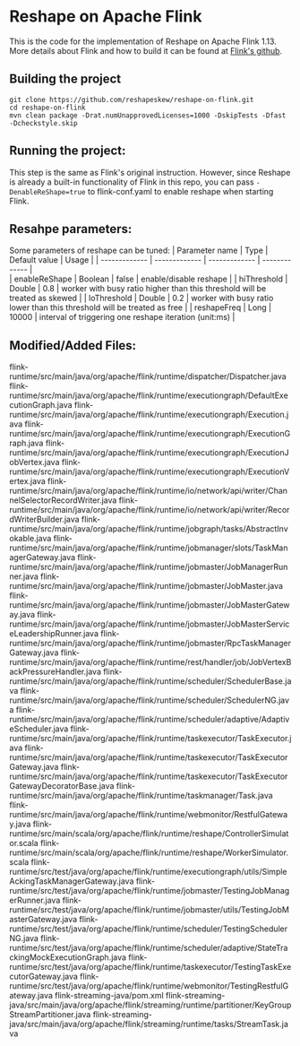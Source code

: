 # Reshape on Apache Flink
This is the code for the implementation of Reshape on Apache Flink 1.13. More details about Flink and how to build it can be found at [Flink's github](https://github.com/apache/flink).

## Building the project
```console
git clone https://github.com/reshapeskew/reshape-on-flink.git
cd reshape-on-flink
mvn clean package -Drat.numUnapprovedLicenses=1000 -DskipTests -Dfast -Dcheckstyle.skip
```
## Running the project:

This step is the same as Flink's original instruction. However, since Reshape is already a built-in functionality of Flink in this repo, you can pass `-DenableReShape=true` to flink-conf.yaml to enable reshape when starting Flink.

## Resahpe parameters:

Some parameters of reshape can be tuned:
| Parameter name  | Type | Default value | Usage |
| ------------- | ------------- |  ------------- |  ------------- |  
| enableReShape  | Boolean      |  false  | enable/disable reshape | 
| hiThreshold  | Double  |  0.8  | worker with busy ratio higher than this threshold will be treated as skewed | 
| loThreshold  | Double  |  0.2  | worker with busy ratio lower than this threshold will be treated as free | 
| reshapeFreq  | Long      |  10000  | interval of triggering one reshape iteration (unit:ms) | 


## Modified/Added Files:

flink-runtime/src/main/java/org/apache/flink/runtime/dispatcher/Dispatcher.java
flink-runtime/src/main/java/org/apache/flink/runtime/executiongraph/DefaultExecutionGraph.java
flink-runtime/src/main/java/org/apache/flink/runtime/executiongraph/Execution.java
flink-runtime/src/main/java/org/apache/flink/runtime/executiongraph/ExecutionGraph.java
flink-runtime/src/main/java/org/apache/flink/runtime/executiongraph/ExecutionJobVertex.java
flink-runtime/src/main/java/org/apache/flink/runtime/executiongraph/ExecutionVertex.java
flink-runtime/src/main/java/org/apache/flink/runtime/io/network/api/writer/ChannelSelectorRecordWriter.java
flink-runtime/src/main/java/org/apache/flink/runtime/io/network/api/writer/RecordWriterBuilder.java
flink-runtime/src/main/java/org/apache/flink/runtime/jobgraph/tasks/AbstractInvokable.java
flink-runtime/src/main/java/org/apache/flink/runtime/jobmanager/slots/TaskManagerGateway.java
flink-runtime/src/main/java/org/apache/flink/runtime/jobmaster/JobManagerRunner.java
flink-runtime/src/main/java/org/apache/flink/runtime/jobmaster/JobMaster.java
flink-runtime/src/main/java/org/apache/flink/runtime/jobmaster/JobMasterGateway.java
flink-runtime/src/main/java/org/apache/flink/runtime/jobmaster/JobMasterServiceLeadershipRunner.java
flink-runtime/src/main/java/org/apache/flink/runtime/jobmaster/RpcTaskManagerGateway.java
flink-runtime/src/main/java/org/apache/flink/runtime/rest/handler/job/JobVertexBackPressureHandler.java
flink-runtime/src/main/java/org/apache/flink/runtime/scheduler/SchedulerBase.java
flink-runtime/src/main/java/org/apache/flink/runtime/scheduler/SchedulerNG.java
flink-runtime/src/main/java/org/apache/flink/runtime/scheduler/adaptive/AdaptiveScheduler.java
flink-runtime/src/main/java/org/apache/flink/runtime/taskexecutor/TaskExecutor.java
flink-runtime/src/main/java/org/apache/flink/runtime/taskexecutor/TaskExecutorGateway.java
flink-runtime/src/main/java/org/apache/flink/runtime/taskexecutor/TaskExecutorGatewayDecoratorBase.java
flink-runtime/src/main/java/org/apache/flink/runtime/taskmanager/Task.java
flink-runtime/src/main/java/org/apache/flink/runtime/webmonitor/RestfulGateway.java
flink-runtime/src/main/scala/org/apache/flink/runtime/reshape/ControllerSimulator.scala
flink-runtime/src/main/scala/org/apache/flink/runtime/reshape/WorkerSimulator.scala
flink-runtime/src/test/java/org/apache/flink/runtime/executiongraph/utils/SimpleAckingTaskManagerGateway.java
flink-runtime/src/test/java/org/apache/flink/runtime/jobmaster/TestingJobManagerRunner.java
flink-runtime/src/test/java/org/apache/flink/runtime/jobmaster/utils/TestingJobMasterGateway.java
flink-runtime/src/test/java/org/apache/flink/runtime/scheduler/TestingSchedulerNG.java
flink-runtime/src/test/java/org/apache/flink/runtime/scheduler/adaptive/StateTrackingMockExecutionGraph.java
flink-runtime/src/test/java/org/apache/flink/runtime/taskexecutor/TestingTaskExecutorGateway.java
flink-runtime/src/test/java/org/apache/flink/runtime/webmonitor/TestingRestfulGateway.java
flink-streaming-java/pom.xml
flink-streaming-java/src/main/java/org/apache/flink/streaming/runtime/partitioner/KeyGroupStreamPartitioner.java
flink-streaming-java/src/main/java/org/apache/flink/streaming/runtime/tasks/StreamTask.java
